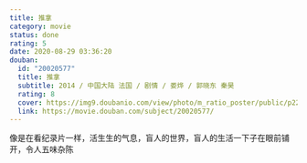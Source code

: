 ```yaml
---
title: 推拿
category: movie
status: done
rating: 5
date: 2020-08-29 03:36:20
douban:
  id: "20020577"
  title: 推拿
  subtitle: 2014 / 中国大陆 法国 / 剧情 / 娄烨 / 郭晓东 秦昊
  rating: 8
  cover: https://img9.doubanio.com/view/photo/m_ratio_poster/public/p2211024574.jpg
  link: https://movie.douban.com/subject/20020577/
---
```


像是在看纪录片一样，活生生的气息，盲人的世界，盲人的生活一下子在眼前铺开，令人五味杂陈